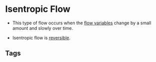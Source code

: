 # Isentropic Flow  

* This type of flow occurs when the [flow variables](./202201152251) change by a small amount and slowly over time.

* Isentropic flow is [reversible](./202201152242).

## Tags
